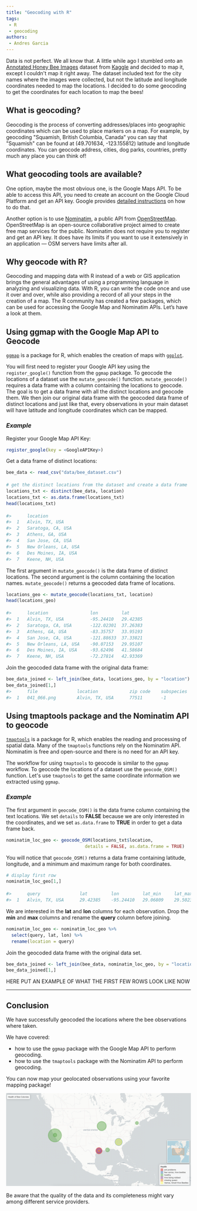 ```yaml
---
title: "Geocoding with R"
tags:
 - R
 - geocoding
authors: 
 - Andres Garcia
---
```


Data is not perfect. We all know that. A little while ago I stumbled onto an [Annotated Honey Bee Images](https://www.kaggle.com/jenny18/honey-bee-annotated-images) dataset from [Kaggle](https://www.kaggle.com) and decided to map it, except I couldn't map it right away.
The dataset included text for the city names where the images were collected, but not the latitude and longitude coordinates needed to map the locations.
I decided to do some geocoding to get the coordinates for each location to map the bees!

## What is geocoding?

Geocoding is the process of converting addresses/places into geographic coordinates which can be used to place markers on a map.
For example, by geocoding "Squamish, British Columbia, Canada" you can say that "Squamish" can be found at (49.701634, -123.155812) latitude and longitude coordinates.
You can geocode address, cities, dog parks, countries, pretty much any place you can think of! 

## What geocoding tools are available?

One option, maybe the most obvious one, is the Google Maps API.
To be able to access this API, you need to create an account on the Google Cloud Platform and get an API key.
Google provides [detailed instructions](https://developers.google.com/maps/gmp-get-started) on how to do that.

Another option is to use [Nominatim](http://nominatim.org/release-docs/latest/api/Overview/), a public API from [OpenStreetMap](https://www.openstreetmap.org/about).
OpenStreetMap is an open-source collaborative project aimed to create free map services for the public.
Nominatim does not require you to register and get an API key. It does have its limits if you want to use it extensively in an application &mdash; OSM servers have limits after all. 

## Why geocode with R?

Geocoding and mapping data with R instead of a web or GIS application brings the general advantages of using a programming language in analyzing and visualizing data.
With R, you can write the code once and use it over and over, while also providing a record of all your steps in the creation of a map.
The R community has created a few packages, which can be used for accessing the Google Map and Nominatim APIs. Let’s have a look at them.

## Using ggmap with the Google Map API to Geocode 

[`ggmap`](https://cran.r-project.org/web/packages/ggmap/readme/README.html) is a package for R, which enables the creation of maps with [`ggplot`](https://ggplot2.tidyverse.org).

You will first need to register your Google API key using the `register_google()` function from the `ggmap` package.
To geocode the locations of a dataset use the `mutate_geocode()` function.
`mutate_geocode()` requires a data frame with a column containing the locations to geocode.
The goal is to get a data frame with all the distinct locations and geocode them.
We then join our original data frame with the geocoded data frame of distinct locations and just like that, every observations in your main dataset will have latitude and longitude coordinates which can be mapped.

### *Example*
Register your Google Map API Key:
```r
register_google(key = <GoogleAPIKey>)
```

Get a data frame of distinct locations:
```r
bee_data <- read_csv("data/bee_dataset.csv")

# get the distinct locations from the dataset and create a data frame
locations_txt <- distinct(bee_data, location)
locations_txt <- as.data.frame(locations_txt)
head(locations_txt)

#>      location
#>  1   Alvin, TX, USA
#>  2   Saratoga, CA, USA
#>  3   Athens, GA, USA
#>  4   San Jose, CA, USA
#>  5   New Orleans, LA, USA
#>  6   Des Moines, IA, USA
#>  7   Keene, NH, USA
```

The first argument in `mutate_geocode()` is the data frame of distinct locations.
The second argument is the column containing the location names.
`mutate_geocode()` returns a geocoded data frame of locations.

```r
locations_geo <- mutate_geocode(locations_txt, location)
head(locations_geo)

#>      location                lon         lat
#>  1   Alvin, TX, USA          -95.24410   29.42385
#>  2   Saratoga, CA, USA       -122.02301  37.26383
#>  3   Athens, GA, USA         -83.35757   33.95193
#>  4   San Jose, CA, USA       -121.88633  37.33821
#>  5   New Orleans, LA, USA    -90.07153   29.95107
#>  6   Des Moines, IA, USA     -93.62496   41.58684
#>  7   Keene, NH, USA          -72.27814   42.93369
```

Join the geocoded data frame with the original data frame:
```r
bee_data_joined <- left_join(bee_data, locations_geo, by = "location")
bee_data_joined[1,]
#>      file               location            zip code    subspecies      health              caste       lon         lat
#>  1   041_066.png        Alvin, TX, USA      77511       -1              hive being robbed   worker      -95.24410   29.42385
```

## Using tmaptools package and the Nominatim API to geocode 

[`tmaptools`](https://cran.r-project.org/web/packages/tmaptools/tmaptools.pdf) is a package for R, which enables the reading and processing of spatial data.
Many of the `tmaptools` functions rely on the Nominatim API. Nominatim is free and open-source and there is no need for an API key. 

The workflow for using `tmaptools` to geocode is similar to the `ggmap` workflow.
To geocode the locations of a dataset use the `geocode_OSM()` function.
Let's use `tmaptools` to get the same coordinate information we extracted using `ggmap`.

### *Example* 

The first argument in `geocode_OSM()` is the data frame column containing the text locations.
We set `details` to **FALSE** because we are only interested in the coordinates, and
we set `as.data.frame` to **TRUE** in order to get a data frame back. 
```r
nominatim_loc_geo <- geocode_OSM(locations_txt$location,
                              details = FALSE, as.data.frame = TRUE)
```

You will notice that `geocode_OSM()` returns a data frame containing latitude, longitude, and a minimum and maximum range for both coordinates. 
```r
# display first row
nominatim_loc_geo[1,]

#>      query               lat         lon         lat_min     lat_max     lon_min     lon_max
#>  1   Alvin, TX, USA      29.42385    -95.24410   29.06809    29.50237    -95.58356   -95.05651
```

We are interested in the **lat** and **lon** columns for each observation.
Drop the **min** and **max** columns and rename the **query** column before joining.

```r
nominatim_loc_geo <- nominatim_loc_geo %>% 
  select(query, lat, lon) %>%
  rename(location = query)
```

Join the geocoded data frame with the original data set. 
```r
bee_data_joined <- left_join(bee_data, nominatim_loc_geo, by = "location")
bee_data_joined[1,]
```

HERE PUT AN EXAMPLE OF WHAT THE FIRST FEW ROWS LOOK LIKE NOW

---



## Conclusion

We have successfully geocoded the locations where the bee observations where taken.

We have covered:
- how to use the `ggmap` package with the Google Map API to perform geocoding.
- how to use the `tmaptools` package with the Nominatim API to perform geocoding.

You can now map your geolocated observations using your favorite mapping package!

![example map of bee observations](/assets/images/bee_map.png)

Be aware that the quality of the data and its completeness might vary among different service providers.  
